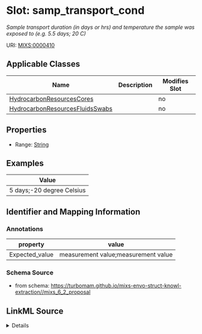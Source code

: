 # Slot: samp_transport_cond


_Sample transport duration (in days or hrs) and temperature the sample was exposed to (e.g. 5.5 days; 20 C)_



URI: [MIXS:0000410](https://w3id.org/mixs/0000410)



<!-- no inheritance hierarchy -->




## Applicable Classes

| Name | Description | Modifies Slot |
| --- | --- | --- |
[HydrocarbonResourcesCores](HydrocarbonResourcesCores.md) |  |  no  |
[HydrocarbonResourcesFluidsSwabs](HydrocarbonResourcesFluidsSwabs.md) |  |  no  |







## Properties

* Range: [String](String.md)






## Examples

| Value |
| --- |
| 5 days;-20 degree Celsius |

## Identifier and Mapping Information





### Annotations

| property | value |
| --- | --- |
| Expected_value | measurement value;measurement value || Preferred_unit | days;degree Celsius |



### Schema Source


* from schema: https://turbomam.github.io/mixs-envo-struct-knowl-extraction//mixs_6_2_proposal




## LinkML Source

<details>
```yaml
name: samp_transport_cond
annotations:
  Expected_value:
    tag: Expected_value
    value: measurement value;measurement value
  Preferred_unit:
    tag: Preferred_unit
    value: days;degree Celsius
description: Sample transport duration (in days or hrs) and temperature the sample
  was exposed to (e.g. 5.5 days; 20 C)
title: sample transport conditions
notes:
- condition
- sample
- transport
examples:
- value: 5 days;-20 degree Celsius
from_schema: https://turbomam.github.io/mixs-envo-struct-knowl-extraction//mixs_6_2_proposal
rank: 1000
string_serialization: '{float} {unit};{float} {unit}'
slot_uri: MIXS:0000410
multivalued: false
alias: samp_transport_cond
domain_of:
- HydrocarbonResourcesCores
- HydrocarbonResourcesFluidsSwabs
range: string
required: false
recommended: false

```
</details>